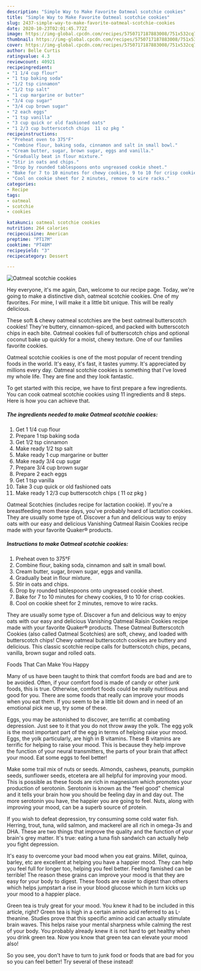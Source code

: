 ```yaml
---
description: "Simple Way to Make Favorite Oatmeal scotchie cookies"
title: "Simple Way to Make Favorite Oatmeal scotchie cookies"
slug: 2437-simple-way-to-make-favorite-oatmeal-scotchie-cookies
date: 2020-10-23T02:01:45.772Z
image: https://img-global.cpcdn.com/recipes/5750717187883008/751x532cq70/oatmeal-scotchie-cookies-recipe-main-photo.jpg
thumbnail: https://img-global.cpcdn.com/recipes/5750717187883008/751x532cq70/oatmeal-scotchie-cookies-recipe-main-photo.jpg
cover: https://img-global.cpcdn.com/recipes/5750717187883008/751x532cq70/oatmeal-scotchie-cookies-recipe-main-photo.jpg
author: Belle Curtis
ratingvalue: 4.3
reviewcount: 40921
recipeingredient:
- "1 1/4 cup flour"
- "1 tsp baking soda"
- "1/2 tsp cinnamon"
- "1/2 tsp salt"
- "1 cup margarine or butter"
- "3/4 cup sugar"
- "3/4 cup brown sugar"
- "2 each eggs"
- "1 tsp vanilla"
- "3 cup quick or old fashioned oats"
- "1 2/3 cup butterscotch chips  11 oz pkg "
recipeinstructions:
- "Preheat oven to 375°F"
- "Combine flour, baking soda, cinnamon and salt in small bowl."
- "Cream butter, sugar, brown sugar, eggs and vanilla."
- "Gradually beat in flour mixture."
- "Stir in oats and chips."
- "Drop by rounded tablespoons onto ungreased cookie sheet."
- "Bake for 7 to 10 minutes for chewy cookies, 9 to 10 for crisp cookies."
- "Cool on cookie sheet for 2 minutes, remove to wire racks."
categories:
- Recipe
tags:
- oatmeal
- scotchie
- cookies

katakunci: oatmeal scotchie cookies 
nutrition: 264 calories
recipecuisine: American
preptime: "PT17M"
cooktime: "PT48M"
recipeyield: "3"
recipecategory: Dessert

---
```



![Oatmeal scotchie cookies](https://img-global.cpcdn.com/recipes/5750717187883008/751x532cq70/oatmeal-scotchie-cookies-recipe-main-photo.jpg)

Hey everyone, it's me again, Dan, welcome to our recipe page. Today, we're going to make a distinctive dish, oatmeal scotchie cookies. One of my favorites. For mine, I will make it a little bit unique. This will be really delicious.

These soft &amp; chewy oatmeal scotchies are the best oatmeal butterscotch cookies! They&#39;re buttery, cinnamon-spiced, and packed with butterscotch chips in each bite. Oatmeal cookies full of butterscotch chips and optional coconut bake up quickly for a moist, chewy texture. One of our families favorite cookies.

Oatmeal scotchie cookies is one of the most popular of recent trending foods in the world. It's easy, it's fast, it tastes yummy. It's appreciated by millions every day. Oatmeal scotchie cookies is something that I've loved my whole life. They are fine and they look fantastic.


To get started with this recipe, we have to first prepare a few ingredients. You can cook oatmeal scotchie cookies using 11 ingredients and 8 steps. Here is how you can achieve that.

<!--inarticleads1-->

##### The ingredients needed to make Oatmeal scotchie cookies:

1. Get 1 1/4 cup flour
1. Prepare 1 tsp baking soda
1. Get 1/2 tsp cinnamon
1. Make ready 1/2 tsp salt
1. Make ready 1 cup margarine or butter
1. Make ready 3/4 cup sugar
1. Prepare 3/4 cup brown sugar
1. Prepare 2 each eggs
1. Get 1 tsp vanilla
1. Take 3 cup quick or old fashioned oats
1. Make ready 1 2/3 cup butterscotch chips ( 11 oz pkg )


Oatmeal Scotchies (includes recipe for lactation cookie). If you&#39;re a breastfeeding mom these days, you&#39;ve probably heard of lactation cookies. They are usually some type of. Discover a fun and delicious way to enjoy oats with our easy and delicious Vanishing Oatmeal Raisin Cookies recipe made with your favorite Quaker® products. 

<!--inarticleads2-->

##### Instructions to make Oatmeal scotchie cookies:

1. Preheat oven to 375°F
1. Combine flour, baking soda, cinnamon and salt in small bowl.
1. Cream butter, sugar, brown sugar, eggs and vanilla.
1. Gradually beat in flour mixture.
1. Stir in oats and chips.
1. Drop by rounded tablespoons onto ungreased cookie sheet.
1. Bake for 7 to 10 minutes for chewy cookies, 9 to 10 for crisp cookies.
1. Cool on cookie sheet for 2 minutes, remove to wire racks.


They are usually some type of. Discover a fun and delicious way to enjoy oats with our easy and delicious Vanishing Oatmeal Raisin Cookies recipe made with your favorite Quaker® products. These Oatmeal Butterscotch Cookies (also called Oatmeal Scotchies) are soft, chewy, and loaded with butterscotch chips! Chewy oatmeal butterscotch cookies are buttery and delicious. This classic scotchie recipe calls for butterscotch chips, pecans, vanilla, brown sugar and rolled oats. 

Foods That Can Make You Happy


Many of us have been taught to think that comfort foods are bad and are to be avoided. Often, if your comfort food is made of candy or other junk foods, this is true. Otherwise, comfort foods could be really nutritious and good for you. There are some foods that really can improve your moods when you eat them. If you seem to be a little bit down and in need of an emotional pick me up, try some of these.

Eggs, you may be astonished to discover, are terrific at combating depression. Just see to it that you do not throw away the yolk. The egg yolk is the most important part of the egg in terms of helping raise your mood. Eggs, the yolk particularly, are high in B vitamins. These B vitamins are terrific for helping to raise your mood. This is because they help improve the function of your neural transmitters, the parts of your brain that affect your mood. Eat some eggs to feel better!

Make some trail mix of nuts or seeds. Almonds, cashews, peanuts, pumpkin seeds, sunflower seeds, etcetera are all helpful for improving your mood. This is possible as these foods are rich in magnesium which promotes your production of serotonin. Serotonin is known as the "feel good" chemical and it tells your brain how you should be feeling day in and day out. The more serotonin you have, the happier you are going to feel. Nuts, along with improving your mood, can be a superb source of protein.

If you wish to defeat depression, try consuming some cold water fish. Herring, trout, tuna, wild salmon, and mackerel are all rich in omega-3s and DHA. These are two things that improve the quality and the function of your brain's grey matter. It's true: eating a tuna fish sandwich can actually help you fight depression. 

It's easy to overcome your bad mood when you eat grains. Millet, quinoa, barley, etc are excellent at helping you have a happier mood. They can help you feel full for longer too, helping you feel better. Feeling famished can be terrible! The reason these grains can improve your mood is that they are easy for your body to digest. These foods are easier to digest than others which helps jumpstart a rise in your blood glucose which in turn kicks up your mood to a happier place.

Green tea is truly great for your mood. You knew it had to be included in this article, right? Green tea is high in a certain amino acid referred to as L-theanine. Studies prove that this specific amino acid can actually stimulate brain waves. This helps raise your mental sharpness while calming the rest of your body. You probably already knew it is not hard to get healthy when you drink green tea. Now you know that green tea can elevate your mood also!

So you see, you don't have to turn to junk food or foods that are bad for you so you can feel better! Try several of these instead!

